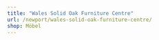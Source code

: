 ```yaml
---
title: "Wales Solid Oak Furniture Centre"
url: /newport/wales-solid-oak-furniture-centre/
shop: Möbel
---
```

